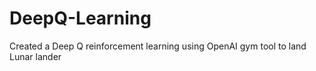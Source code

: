 # DeepQ-Learning
Created a Deep Q reinforcement learning using OpenAI gym tool to land Lunar lander
